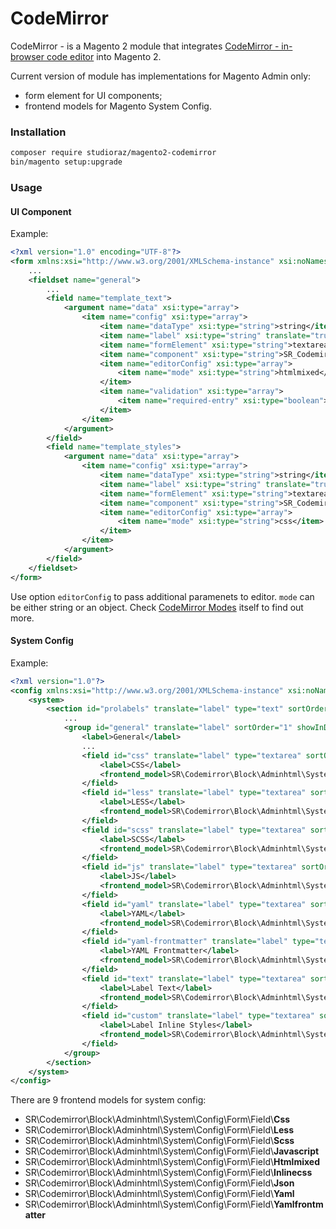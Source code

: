 # CodeMirror

CodeMirror - is a Magento 2 module that integrates
[CodeMirror - in-browser code editor](https://codemirror.net/) into Magento 2.

Current version of module has implementations for Magento Admin only:

 -  form element for UI components;
 -  frontend models for Magento System Config.

### Installation

```bash
composer require studioraz/magento2-codemirror
bin/magento setup:upgrade
```

### Usage

#### UI Component

Example:

```xml
<?xml version="1.0" encoding="UTF-8"?>
<form xmlns:xsi="http://www.w3.org/2001/XMLSchema-instance" xsi:noNamespaceSchemaLocation="urn:magento:module:Magento_Ui:etc/ui_configuration.xsd">
    ...
    <fieldset name="general">
        ...
        <field name="template_text">
            <argument name="data" xsi:type="array">
                <item name="config" xsi:type="array">
                    <item name="dataType" xsi:type="string">string</item>
                    <item name="label" xsi:type="string" translate="true">Template Content</item>
                    <item name="formElement" xsi:type="string">textarea</item>
                    <item name="component" xsi:type="string">SR_Codemirror/js/form/element/editor</item>
                    <item name="editorConfig" xsi:type="array">
                        <item name="mode" xsi:type="string">htmlmixed</item>
                    </item>
                    <item name="validation" xsi:type="array">
                        <item name="required-entry" xsi:type="boolean">true</item>
                    </item>
                </item>
            </argument>
        </field>
        <field name="template_styles">
            <argument name="data" xsi:type="array">
                <item name="config" xsi:type="array">
                    <item name="dataType" xsi:type="string">string</item>
                    <item name="label" xsi:type="string" translate="true">Template Styles</item>
                    <item name="formElement" xsi:type="string">textarea</item>
                    <item name="component" xsi:type="string">SR_Codemirror/js/form/element/editor</item>
                    <item name="editorConfig" xsi:type="array">
                        <item name="mode" xsi:type="string">css</item>
                    </item>
                </item>
            </argument>
        </field>
    </fieldset>
</form>

```

Use option `editorConfig` to pass additional paramenets to editor. `mode` can be either string or an object. Check [CodeMirror Modes](https://codemirror.net/mode/) itself to find out more.

#### System Config

Example:

```xml
<?xml version="1.0"?>
<config xmlns:xsi="http://www.w3.org/2001/XMLSchema-instance" xsi:noNamespaceSchemaLocation="urn:magento:module:Magento_Config:etc/system_file.xsd">
    <system>
        <section id="prolabels" translate="label" type="text" sortOrder="1668" showInDefault="1" showInWebsite="1" showInStore="1">
            ...
            <group id="general" translate="label" sortOrder="1" showInDefault="1" showInWebsite="1" showInStore="1">
                <label>General</label>
                ...
                <field id="css" translate="label" type="textarea" sortOrder="10" showInDefault="1" showInWebsite="1" showInStore="1">
                    <label>CSS</label>
                    <frontend_model>SR\Codemirror\Block\Adminhtml\System\Config\Form\Field\Css</frontend_model>
                </field>
                <field id="less" translate="label" type="textarea" sortOrder="12" showInDefault="1" showInWebsite="1" showInStore="1">
                    <label>LESS</label>
                    <frontend_model>SR\Codemirror\Block\Adminhtml\System\Config\Form\Field\Less</frontend_model>
                </field>
                <field id="scss" translate="label" type="textarea" sortOrder="12" showInDefault="1" showInWebsite="1" showInStore="1">
                    <label>SCSS</label>
                    <frontend_model>SR\Codemirror\Block\Adminhtml\System\Config\Form\Field\Scss</frontend_model>
                </field>
                <field id="js" translate="label" type="textarea" sortOrder="20" showInDefault="1" showInWebsite="1" showInStore="1">
                    <label>JS</label>
                    <frontend_model>SR\Codemirror\Block\Adminhtml\System\Config\Form\Field\Javascript</frontend_model>
                </field>
                <field id="yaml" translate="label" type="textarea" sortOrder="25" showInDefault="1" showInWebsite="1" showInStore="1">
                    <label>YAML</label>
                    <frontend_model>SR\Codemirror\Block\Adminhtml\System\Config\Form\Field\Yaml</frontend_model>
                </field>
                <field id="yaml-frontmatter" translate="label" type="textarea" sortOrder="26" showInDefault="1" showInWebsite="1" showInStore="1">
                    <label>YAML Frontmatter</label>
                    <frontend_model>SR\Codemirror\Block\Adminhtml\System\Config\Form\Field\Yamlfrontmatter</frontend_model>
                </field>
                <field id="text" translate="label" type="textarea" sortOrder="30" showInDefault="1" showInWebsite="1" showInStore="1">
                    <label>Label Text</label>
                    <frontend_model>SR\Codemirror\Block\Adminhtml\System\Config\Form\Field\Htmlmixed</frontend_model>
                </field>
                <field id="custom" translate="label" type="textarea" sortOrder="50" showInDefault="1" showInWebsite="1" showInStore="1">
                    <label>Label Inline Styles</label>
                    <frontend_model>SR\Codemirror\Block\Adminhtml\System\Config\Form\Field\Inlinecss</frontend_model>
                </field>
            </group>
        </section>
    </system>
</config>
```

There are 9 frontend models for system config:

 -  SR\Codemirror\Block\Adminhtml\System\Config\Form\Field\\**Css**
 -  SR\Codemirror\Block\Adminhtml\System\Config\Form\Field\\**Less**
 -  SR\Codemirror\Block\Adminhtml\System\Config\Form\Field\\**Scss**
 -  SR\Codemirror\Block\Adminhtml\System\Config\Form\Field\\**Javascript**
 -  SR\Codemirror\Block\Adminhtml\System\Config\Form\Field\\**Htmlmixed**
 -  SR\Codemirror\Block\Adminhtml\System\Config\Form\Field\\**Inlinecss**
 -  SR\Codemirror\Block\Adminhtml\System\Config\Form\Field\\**Json**
 -  SR\Codemirror\Block\Adminhtml\System\Config\Form\Field\\**Yaml**
 -  SR\Codemirror\Block\Adminhtml\System\Config\Form\Field\\**Yamlfrontmatter**

